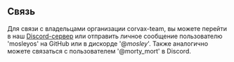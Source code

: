 ## Связь

Для связи с владельцами организации corvax-team, вы можете перейти в наш [Discord-сервер](https://discord.gg/cy6eKZME8H) или отправить личное сообщение пользователю 'mosleyos' на GitHub или в дискорде '@_mosley_'. Также аналогично можете связаться с пользователем '@morty_mort' в Discord.
